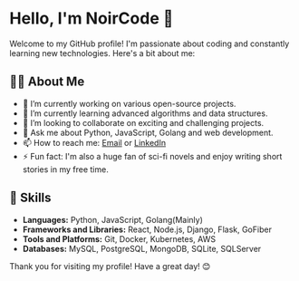 # Hello, I'm NoirCode 👋

Welcome to my GitHub profile! I'm passionate about coding and constantly learning new technologies. Here's a bit about me:

## 🧑‍💻 About Me
- 🔭 I’m currently working on various open-source projects.
- 🌱 I’m currently learning advanced algorithms and data structures.
- 👯 I’m looking to collaborate on exciting and challenging projects.
- 💬 Ask me about Python, JavaScript, Golang and web development.
- 📫 How to reach me: [Email](simaul.noir@gmail.com) or [LinkedIn](https://www.linkedin.com/in/aldi-maulana-2723a9233/)
- ⚡ Fun fact: I'm also a huge fan of sci-fi novels and enjoy writing short stories in my free time.

## 🚀 Skills
- **Languages:** Python, JavaScript, Golang(Mainly)
- **Frameworks and Libraries:** React, Node.js, Django, Flask, GoFiber
- **Tools and Platforms:** Git, Docker, Kubernetes, AWS
- **Databases:** MySQL, PostgreSQL, MongoDB, SQLite, SQLServer

Thank you for visiting my profile! Have a great day! 😊
